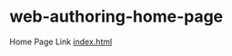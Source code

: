 # web-authoring-home-page
Home Page Link
[index.html](https://andrewcook97.github.io/web-authoring-home-page/)
